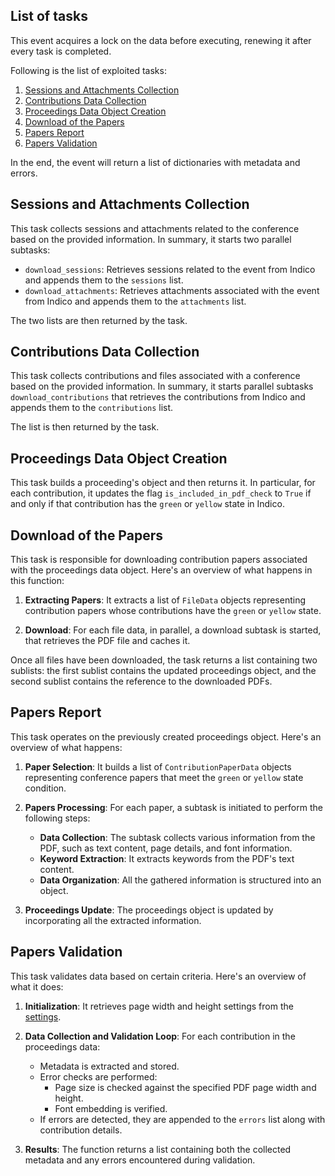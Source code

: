 ## List of tasks

This event acquires a lock on the data before executing, renewing it after every task is completed.

Following is the list of exploited tasks:

1. [Sessions and Attachments Collection](#sessions-and-attachments-collection)
2. [Contributions Data Collection](#contributions-data-collection)
3. [Proceedings Data Object Creation](#proceedings-data-object-creation)
4. [Download of the Papers](#download-of-the-papers)
5. [Papers Report](#papers-report)
6. [Papers Validation](#papers-validation)

In the end, the event will return a list of dictionaries with metadata and errors.

## Sessions and Attachments Collection

This task collects sessions and attachments related to the conference based on the provided information. In summary, it starts two parallel subtasks:

- `download_sessions`: Retrieves sessions related to the event from Indico and appends them to the `sessions` list.
- `download_attachments`: Retrieves attachments associated with the event from Indico and appends them to the `attachments` list.

The two lists are then returned by the task.

## Contributions Data Collection

This task collects contributions and files associated with a conference based on the provided information. In summary, it starts parallel subtasks `download_contributions` that retrieves the contributions from Indico and appends them to the `contributions` list. 

The list is then returned by the task.

## Proceedings Data Object Creation

This task builds a proceeding's object and then returns it. In particular, for each contribution, it updates the flag `is_included_in_pdf_check` to `True` if and only if that contribution has the `green` or `yellow` state in Indico.

## Download of the Papers

This task is responsible for downloading contribution papers associated with the proceedings data object. Here's an overview of what happens in this function:

1. **Extracting Papers**: It extracts a list of `FileData` objects representing contribution papers whose contributions have the `green` or `yellow` state.

2. **Download**: For each file data, in parallel, a download subtask is started, that retrieves the PDF file and caches it.

Once all files have been downloaded, the task returns a list containing two sublists: the first sublist contains the updated proceedings object, and the second sublist contains the reference to the downloaded PDFs.

## Papers Report

This task operates on the previously created proceedings object. Here's an overview of what happens:

1. **Paper Selection**: It builds a list of `ContributionPaperData` objects representing conference papers that meet the `green` or `yellow` state condition.

2. **Papers Processing**: For each paper, a subtask is initiated to perform the following steps:
   
    - **Data Collection**: The subtask collects various information from the PDF, such as text content, page details, and font information.
    - **Keyword Extraction**: It extracts keywords from the PDF's text content.
    - **Data Organization**: All the gathered information is structured into an object.

3. **Proceedings Update**: The proceedings object is updated by incorporating all the extracted information.

## Papers Validation

This task validates data based on certain criteria. Here's an overview of what it does:

1. **Initialization**: It retrieves page width and height settings from the [settings](https://purr-docs.jacow.org/Functionalities/papersCheck/#settings).

2. **Data Collection and Validation Loop**: For each contribution in the proceedings data:
    - Metadata is extracted and stored.
    - Error checks are performed:
        - Page size is checked against the specified PDF page width and height.
        - Font embedding is verified.
    - If errors are detected, they are appended to the `errors` list along with contribution details.

3. **Results**: The function returns a list containing both the collected metadata and any errors encountered during validation.


